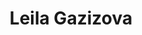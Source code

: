 ---
title: Leila Gazizova
layout: fellow
university: University of British Columbia
programming-languages: Java, Python
description: I am a second year statistics major student. In my free time I love to go hiking with my family or friends or just chill at home reading detectives.
img: leila.PNG
interests: Dance, Basketball.
---